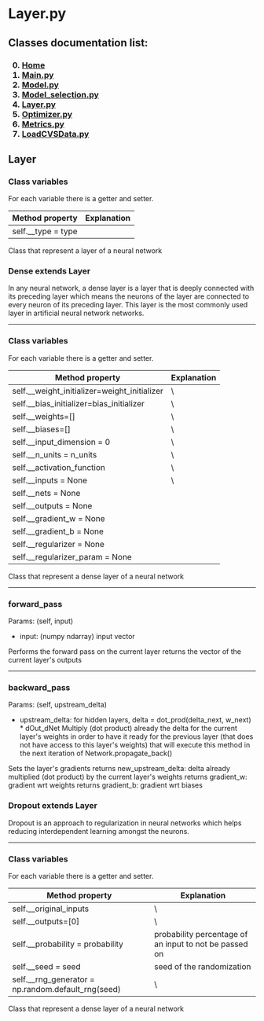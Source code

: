 # Layer.py

<p>
<h2>
Classes documentation list:
</h2>
<h3>

0. [Home](README.md)
1. [Main.py](./mainDoc.md) 
2. [Model.py](./ModelDoc.md)
3. [Model_selection.py](./model_selectionDoc.md)
4. [Layer.py](./layerDoc.md)
5. [Optimizer.py](./OptimizersDoc.md)
6. [Metrics.py](./metricsDoc.md)
7. [LoadCVSData.py](./loadCSVDataDoc.md)

</h3>

</p>

## Layer
<h3> Class variables</h3>
<p>
For each variable there is a getter and setter.

| Method property                       | Explanation                                              |  
| ------------------------------------- | ----------------------------   |
| self.__type = type                    |                                |

Class that represent a layer of a neural network
</p>

### Dense extends Layer

In any neural network, a dense layer is a layer that is deeply connected with its preceding layer which means the neurons of the layer are connected to every neuron of its preceding layer. This layer is the most commonly used layer in artificial neural network networks.

<hr>
<h3>Class variables</h3>
<p>
For each variable there is a getter and setter.

| Method property                                 | Explanation                                              |  
| -------------------------------------           | ----------------------------   |
| self.__weight_initializer=weight_initializer    | \\                             |
| self.__bias_initializer=bias_initializer        | \\                             |     
| self.__weights=[]                               | \\                             |
| self.__biases=[]                                | \\                             |
| self.__input_dimension = 0                      | \\                              |
| self.__n_units = n_units                        | \\                             |
| self.__activation_function                      | \\                             |
| self.__inputs = None                            | \\                             |
| self.__nets = None                              |                                |
| self.__outputs = None                           |                                |
| self.__gradient_w = None                        |                                |
| self.__gradient_b = None                        |                                |
| self.__regularizer = None                       |                              |
| self.__regularizer_param = None                 |                                |

Class that represent a dense layer of a neural network
</p>

<hr>
<h3>forward_pass</h3>
<p>
Params: (self, input)

- input: (numpy ndarray) input vector

Performs the forward pass on the current layer returns the vector of the current layer's outputs
</p>

<hr>
<h3>backward_pass</h3>
<p>
Params: (self, upstream_delta)

- upstream_delta: for hidden layers, delta = dot_prod(delta_next, w_next) * dOut_dNet
            Multiply (dot product) already the delta for the current layer's weights in order to have it ready for the
            previous layer (that does not have access to this layer's weights) that will execute this method in the
            next iteration of Network.propagate_back()

Sets the layer's gradients
    returns new_upstream_delta: delta already multiplied (dot product) by the current layer's weights
    returns gradient_w: gradient wrt weights
    returns gradient_b: gradient wrt biases

</p>

### Dropout extends Layer

Dropout is an approach to regularization in neural networks which helps reducing interdependent learning amongst the neurons.

<hr>
<h3>Class variables</h3>
<p>
For each variable there is a getter and setter.

| Method property                                    | Explanation                                           |  
| -------------------------------------              | ----------------------------                          |
| self.__original_inputs                             | \\                                                    |
| self.__outputs=[0]                                 | \\                                                    |     
| self.__probability = probability                   | probability percentage of an input to not be passed on|
| self.__seed = seed                                 | seed of the randomization                             |
| self.__rng_generator = np.random.default_rng(seed) | \\                                                    |                 

Class that represent a dense layer of a neural network
</p>
